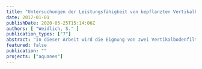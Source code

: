 ```yaml
---
title: "Untersuchungen der Leistungsfähigkeit von bepflanzten Vertikalbodenfiltern zur Elimination von Spurenstoffen nach der Ozonung im Vergleich zu Sandfiltern"
date: 2017-01-01
publishDate: 2020-05-25T15:14:06Z
authors: [ "Weidlich, S." ]
publication_types: ["7"]
abstract: "In dieser Arbeit wird die Eignung von zwei Vertikalbodenfiltern, die an einer Ozonung (O3) zur weitergehenden Spurenstoffelimination im Kläranlagenablauf nachgeschaltet werden, untersucht. Die Bodenfilter unterscheiden sich primär in den verwendeten Filtermaterialien: Sand, als konventionelles Füllmaterial (BF1), und BioChar als alternatives Substrat (BF2). Letzteres setzt sich aus Lava- und Pflanzenkohle zusammen und soll auf Grund der zusätzlichen adsorptiven Reinigungsleistung für eine weitergehende Spurenstoffelimination sorgen. Die Pilotanlage wurde während des Versuchszeitraums wöchentlich an vier Messstellen (Zu- und Ablauf der Ozonanlage, Abläufe beider Bodenfilter) beprobt und hinsichtlich Wasserqualitätsparameter und Spurenstoffe untersucht. Die ausgewählten Spurenstoffe stammen aus den Bereichen Pharmazie, Landwirtschaft und Industrie. Allgemein sorgten die Bodenfilter für eine Verbesserung der Wasserqualität, welche sich unter anderem durch eine Reduktion des CSB und des DOC äußerte. Der CSB verringerte sich von 28,8 mg/L (Ablauf Ozonung) auf 18,4 mg/L (BF1) bzw. 17,4 mg/L (BF2), der Nitratgehalt von 12,1 mg/L auf 10,1 mg/L (BF1) bzw. 8,5 mg/L (BF2). Ebenfalls sorgten beide BF für eine Verminderung des Gesamtphosphors, welcher von 0,44 mg/L auf 0,11 mg/L (BF1) bzw. 0,27 mg/L (BF2) reduziert wurde. Der gelöste Phosphoranteil und das Orhophosphat reduzierten sich ebenfalls im BF1 (Pgel um 0,06 mg/L und oPO4 um 0,03 mg/L), wohingegen diese Fraktionen im BF2 um 0,10 mg/L (Pgel)und0,13mg/L (oPO4) anstiegen. Bei den Spurenstoffen zeigte die Ozonanlage hohe Wirkungsgrade (> 95%) bei einigen Substanzen, wie zum Beispiel für Diclofenac und Carbamazepin. Im BF1 lassen sich keine zusätzliche Elimination der Spurenstoffe feststellen. Wohingegen im BF2 eine weitergehende Elimination auf Grund der adsorptiven Wirkung bei vier Substanzen (Candesartan (CAN), Benzotriazol (BTA), Metoprolol (MTP), Oxipurinol (OXP)) zu beobachten war. Während des Versuchszeitraums sind sehr hohe Eliminationsleistungen (> 95%) in der Verfahrenskombination O3 + BF2 bei den Spurenstoffe MTP und BTA zu verzeichnen. Dabei waren die Unterschiede bei BTA deutlich ausgeprägter: der Wirkungsgrad stieg von 74,5 (O3 + BF1) auf 90,5% (O3 + BF2). Der größte Unterschied innerhalb der BF bestand bei OXP. Dort erhöhten sich die Wirkungsgrade von 43,1% auf 88,7%. Gegen Ende des Versuchszeitraumes deutete sich eine Abnahme der Eliminationsleistungen von CAN und OXP an, welches auf eine Erschöpfung des Sorptionspotentials schließen lässt. Ähnliche Tendenzen zeigen sich bei Raumfiltern, welche mit Aktivkohle gefüllt sind. Daher ist davon auszugehen, dass sich die Leistungsfähigkeiten des BF2 mit steigender Betriebsdauer denen des BF1 angleichen. Insgesamt eignen sich Vertikalbodenfilter für die Aufbereitung von ozoniertem Abwasser. Im Vergleich zu konventionellen Raumfiltern weisen sie einen geringeren Wartungsaufwand auf, besitzen aber einen deutlich höheren Platzbedarf (Faktor 1700). Die Ergebnisse dieser Arbeit lassen darauf schließen, dass die weitergehende Spurenstoffelimination der Bodenfilter vergleichbar mit ähnlich gefüllten Raumfiltern ist."
featured: false
publication: ""
projects: ["aquanes"]
---
```


